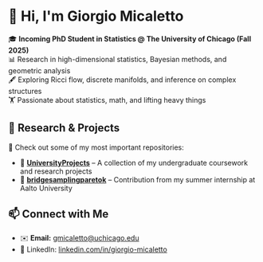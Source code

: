 # 👋 Hi, I'm Giorgio Micaletto

🎓 **Incoming PhD Student in Statistics @ The University of Chicago (Fall 2025)**  
📊 Research in high-dimensional statistics, Bayesian methods, and geometric analysis  
🖋️ Exploring Ricci flow, discrete manifolds, and inference on complex structures  
🏋️ Passionate about statistics, math, and lifting heavy things  

## 🔬 Research & Projects  
🚀 Check out some of my most important repositories:  
- 📂 [**UniversityProjects**](https://github.com/GiorgioMB/UniversityProjects) – A collection of my undergraduate coursework and research projects  
- 🔗 [**bridgesamplingparetok**](https://github.com/GiorgioMB/bridgesamplingparetok) – Contribution from my summer internship at Aalto University  

## 📫 Connect with Me 
- ✉️ **Email:** gmicaletto@uchicago.edu
- 💼 LinkedIn: [linkedin.com/in/giorgio-micaletto](#) 
